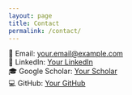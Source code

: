 ```yaml
---
layout: page
title: Contact
permalink: /contact/
---
```


📧 Email: [your.email@example.com](mailto:your.email@example.com)  
💼 LinkedIn: [Your LinkedIn](#)  
🎓 Google Scholar: [Your Scholar](#)  
💻 GitHub: [Your GitHub](https://github.com/your-username)  

